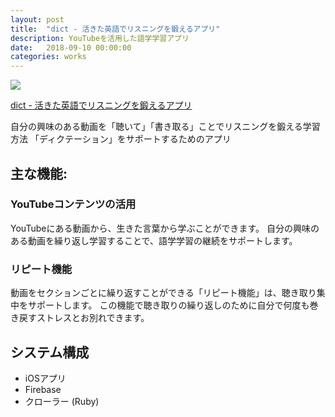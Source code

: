 ```yaml
---
layout: post
title:  "dict - 活きた英語でリスニングを鍛えるアプリ"
description: YouTubeを活用した語学学習アプリ
date:   2018-09-10 00:00:00
categories: works
---
```


<div style="width:200px">
  <img src="https://is4-ssl.mzstatic.com/image/thumb/Purple118/v4/ef/79/fc/ef79fc45-4fea-14c8-1641-d2bce9ed50ac/AppIcon-1x_U007emarketing-0-0-GLES2_U002c0-512MB-sRGB-0-0-0-85-220-0-0-0-6.png/246x0w.jpg" />
</div>

[dict - 活きた英語でリスニングを鍛えるアプリ](https://itunes.apple.com/us/app/dict-dictation-app/id1415273372?l=ja&ls=1&mt=8)

自分の興味のある動画を「聴いて」「書き取る」ことでリスニングを鍛える学習方法 「ディクテーション」をサポートするためのアプリ

## 主な機能:
### YouTubeコンテンツの活用
YouTubeにある動画から、生きた言葉から学ぶことができます。
自分の興味のある動画を繰り返し学習することで、語学学習の継続をサポートします。

### リピート機能
動画をセクションごとに繰り返すことができる「リピート機能」は、聴き取り集中をサポートします。
この機能で聴き取りの繰り返しのために自分で何度も巻き戻すストレスとお別れできます。

## システム構成
- iOSアプリ
- Firebase
- クローラー (Ruby)
